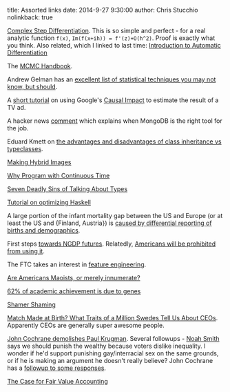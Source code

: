 title: Assorted links
date: 2014-9-27 9:30:00
author: Chris Stucchio
nolinkback: true

[Complex Step Differentiation](http://blogs.mathworks.com/cleve/2013/10/14/complex-step-differentiation/). This is so simple and perfect - for a real analytic function `f(x)`, `Im(f(x+ih)) = f'(z)+O(h^2)`. Proof is exactly what you think. Also related, which I linked to last time: [Introduction to Automatic Differentiation](http://alexey.radul.name/ideas/2013/introduction-to-automatic-differentiation/)

The [MCMC Handbook](http://www.mcmchandbook.net/HandbookTableofContents.html).

Andrew Gelman has an [excellent list of statistical techniques you may not know, but should](http://andrewgelman.com/2009/05/24/handy_statistic/).

A [short tutorial](http://www.marketingdistillery.com/2014/09/26/estimating-the-impact-of-tv-advertisement-with-bayesian-state-space-models/) on using Google's [Causal Impact](http://google-opensource.blogspot.com/2014/09/causalimpact-new-open-source-package.html) to estimate the result of a TV ad.

A hacker news [comment](https://news.ycombinator.com/item?id=8377198) which explains when MongoDB is the right tool for the job.

Eduard Kmett on [the advantages and disadvantages of class inheritance vs typeclasses](http://www.reddit.com/r/haskell/comments/2hif58/edwin_brady_on_idris_in_the_type_theory_podcast/cktn094).

[Making Hybrid Images](http://jeremykun.com/2014/09/29/hybrid-images/)

[Why Program with Continuous Time](http://conal.net/blog/posts/why-program-with-continuous-time)

[Seven Deadly Sins of Talking About Types](http://www.cl.cam.ac.uk/~srk31/blog/2014/10/07/)

[Tutorial on optimizing Haskell](https://github.com/bitemyapp/learnhaskell/blob/master/write_haskell_as_fast_as_c.md)

A large portion of the infant mortality gap between the US and Europe (or at least the US and {Finland, Austria}) is [caused by differential reporting of births and demographics](http://faculty.chicagobooth.edu/emily.oster/papers/imr.pdf).

First steps [towards NGDP futures](http://www.themoneyillusion.com/?p=27695&utm_source=referral&utm_medium=blog&utm_campaign=stucchio). Relatedly, [Americans will be prohibited from using it](http://econlog.econlib.org/archives/2014/10/still_no_free_l.html?utm_source=referral&utm_medium=blog&utm_campaign=stucchio).

The FTC takes an interest in [feature engineering](http://www.ftc.gov/news-events/blogs/techftc/2014/09/online-ads-roll-dice).

[Are Americans Maoists, or merely innumerate?](http://www.themoneyillusion.com/?p=27648&utm_source=referral&utm_medium=blog&utm_campaign=stucchio)

[62% of academic achievement is due to genes](http://news.sciencemag.org/biology/2014/10/genes-dont-just-influence-your-iq-they-determine-how-well-you-do-school)

[Shamer Shaming](http://andrewgelman.com/2014/09/18/shamer-shaming/)

[Match Made at Birth? What Traits of a Million Swedes Tell Us About CEOs](https://papers.ssrn.com/sol3/papers.cfm?abstract_id=2436765). Apparently CEOs are generally super awesome people.

[John Cochrane demolishes Paul Krugman](http://johnhcochrane.blogspot.com/2014/10/envy-and-excess.html). Several followups - [Noah Smith](http://www.bloombergview.com/articles/2014-10-01/what-s-wrong-with-ignoring-inequality) says we should punish the wealthy because voters dislike inequality. I wonder if he'd support punishing gay/interracial sex on the same grounds, or if he is making an argument he doesn't really believe? John Cochrane has a [followup to some responses](http://johnhcochrane.blogspot.in/2014/10/chicken-and-egg-inequality.html).

[The Case for Fair Value Accounting](http://www.nationalaffairs.com/publications/detail/the-case-for-fair-value-accounting)
